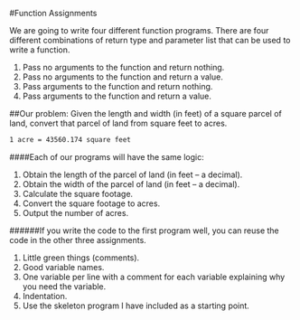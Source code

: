 #Function Assignments

We are going to write four different function programs.  There are four different combinations of return type and parameter list that can be used to write a function.

1.  Pass no arguments to the function and return nothing.
2.  Pass no arguments to the function and return a value.
3.  Pass arguments to the function and return nothing.
4.  Pass arguments to the function and return a value.

##Our problem:
Given the length and width (in feet) of a square parcel of land, convert that parcel of land from square feet to acres.

```html
1 acre = 43560.174 square feet
```

####Each of our programs will have the same logic:
1.  Obtain the length of the parcel of land (in feet – a decimal).
2.  Obtain the width of the parcel of land (in feet – a decimal).
3.  Calculate the square footage.
4.  Convert the square footage to acres.
5.  Output the number of acres.

######If you write the code to the first program well, you can reuse the code in the other three assignments.
1.  Little green things (comments).
2.  Good variable names.
3.  One variable per line with a comment for each variable explaining why you need the variable.
4.  Indentation.
5.  Use the skeleton program I have included as a starting point.